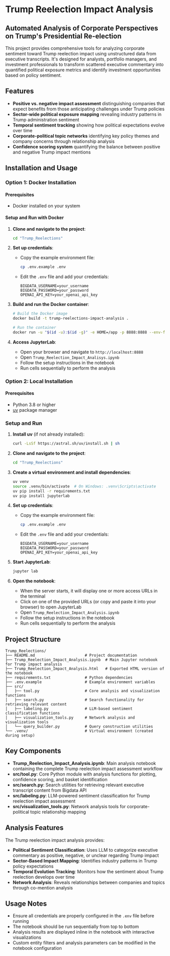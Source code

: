 # Trump Reelection Impact Analysis

## Automated Analysis of Corporate Perspectives on Trump's Presidential Re-election

This project provides comprehensive tools for analyzing corporate sentiment toward Trump reelection impact using unstructured data from executive transcripts. It's designed for analysts, portfolio managers, and investment professionals to transform scattered executive commentary into quantified political exposure metrics and identify investment opportunities based on policy sentiment.

## Features

- **Positive vs. negative impact assessment** distinguishing companies that expect benefits from those anticipating challenges under Trump policies
- **Sector-wide political exposure mapping** revealing industry patterns in Trump administration sentiment
- **Temporal sentiment tracking** showing how political expectations evolve over time
- **Corporate-political topic networks** identifying key policy themes and company concerns through relationship analysis
- **Confidence scoring system** quantifying the balance between positive and negative Trump impact mentions


## Installation and Usage

### Option 1: Docker Installation

#### Prerequisites
- Docker installed on your system


#### Setup and Run with Docker

1. **Clone and navigate to the project**:
   ```bash
   cd "Trump_Reelections"
   ```

2. **Set up credentials**:
   - Copy the example environment file:
     ```bash
     cp .env.example .env
     ```
   - Edit the `.env` file and add your credentials:
     ```
     BIGDATA_USERNAME=your_username
     BIGDATA_PASSWORD=your_password
     OPENAI_API_KEY=your_openai_api_key
     ```

3. **Build and run the Docker container**:
   ```bash
   # Build the Docker image
   docker build -t trump-reelections-impact-analysis .
   
   # Run the container
   docker run -u "$(id -u):$(id -g)" -e HOME=/app -p 8888:8888 --env-file .env -v "$(pwd)":/app trump-reelections-impact-analysis
   ```


4. **Access JupyterLab**:
   - Open your browser and navigate to `http://localhost:8888`
   - Open `Trump_Reelection_Impact_Analisys.ipynb`
   - Follow the setup instructions in the notebook
   - Run cells sequentially to perform the analysis


### Option 2: Local Installation

#### Prerequisites
- Python 3.8 or higher
- [uv](https://github.com/astral-sh/uv) package manager

### Setup and Run

1. **Install uv** (if not already installed):
   ```bash
   curl -LsSf https://astral.sh/uv/install.sh | sh
   ```

2. **Clone and navigate to the project**:
   ```bash
   cd "Trump_Reelections"
   ```

3. **Create a virtual environment and install dependencies**:
   ```bash
   uv venv
   source .venv/bin/activate  # On Windows: .venv\Scripts\activate
   uv pip install -r requirements.txt
   uv pip install jupyterlab
   ```

4. **Set up credentials**:
   - Copy the example environment file:
     ```bash
     cp .env.example .env
     ```
   - Edit the `.env` file and add your credentials:
     ```
     BIGDATA_USERNAME=your_username
     BIGDATA_PASSWORD=your_password
     OPENAI_API_KEY=your_openai_api_key
     ```

5. **Start JupyterLab**:
   ```bash
   jupyter lab
   ```

6. **Open the notebook**:
   - When the server starts, it will display one or more access URLs in the terminal
   - Click on one of the provided URLs (or copy and paste it into your browser) to open JupyterLab
   - Open `Trump_Reelection_Impact_Analysis.ipynb`
   - Follow the setup instructions in the notebook
   - Run cells sequentially to perform the analysis



## Project Structure

```
Trump_Reelections/
├── README.md                      # Project documentation
├── Trump_Reelection_Impact_Analysis.ipynb  # Main Jupyter notebook for Trump impact analysis
├── Trump_Reelection_Impact_Analysis.html   # Exported HTML version of the notebook
├── requirements.txt               # Python dependencies
├── .env.example                   # Example environment variables
├── src/
│   ├── tool.py                    # Core analysis and visualization functions
│   ├── search.py                  # Search functionality for retrieving relevant content
│   ├── labeling.py                # LLM-based sentiment classification functions
│   ├── visualization_tools.py     # Network analysis and visualization tools
│   └── query_builder.py           # Query construction utilities
└── .venv/                         # Virtual environment (created during setup)
```

## Key Components

- **Trump_Reelection_Impact_Analysis.ipynb**: Main analysis notebook containing the complete Trump reelection impact assessment workflow
- **src/tool.py**: Core Python module with analysis functions for plotting, confidence scoring, and basket identification
- **src/search.py**: Search utilities for retrieving relevant executive transcript content from Bigdata API
- **src/labeling.py**: LLM-powered sentiment classification for Trump reelection impact assessment
- **src/visualization_tools.py**: Network analysis tools for corporate-political topic relationship mapping

## Analysis Features

The Trump reelection impact analysis provides:
- **Political Sentiment Classification**: Uses LLM to categorize executive commentary as positive, negative, or unclear regarding Trump impact
- **Sector-Based Impact Mapping**: Identifies industry patterns in Trump policy expectations
- **Temporal Evolution Tracking**: Monitors how the sentiment about Trump reelection develops over time
- **Network Analysis**: Reveals relationships between companies and topics through co-mention analysis


## Usage Notes

- Ensure all credentials are properly configured in the `.env` file before running
- The notebook should be run sequentially from top to bottom
- Analysis results are displayed inline in the notebook with interactive visualizations
- Custom entity filters and analysis parameters can be modified in the notebook configuration
